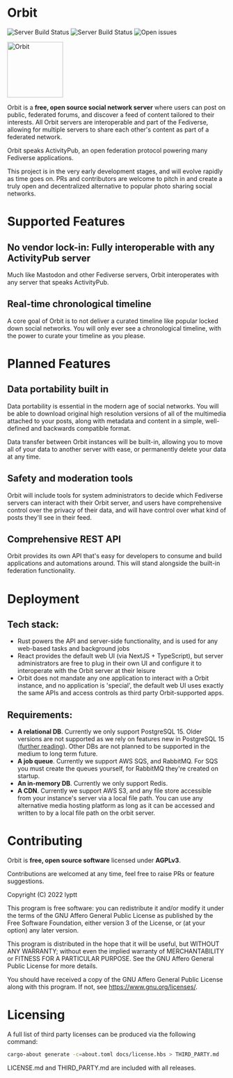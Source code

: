 # Orbit

![Server Build Status](https://img.shields.io/github/actions/workflow/status/lyptt/orbit/ci.yml?label=server%20build) ![Server Build Status](https://img.shields.io/github/actions/workflow/status/lyptt/orbit/ci-web.yml?label=ui%20build) ![Open issues](https://img.shields.io/github/issues-raw/lyptt/orbit?color=%2300cc00)

<img src="./public/static/images/logo.svg" width="128" alt="Orbit">

Orbit is a **free, open source social network server** where users can post on public, federated forums, and discover a feed of content tailored to their interests. All Orbit servers are interoperable and part of the Fediverse, allowing for multiple servers to share each other's content as part of a federated network.

Orbit speaks ActivityPub, an open federation protocol powering many Fediverse applications.

This project is in the very early development stages, and will evolve rapidly as time goes on. PRs and contributors are welcome to pitch in and create a truly open and decentralized alternative to popular photo sharing social networks.

# Supported Features

## No vendor lock-in: Fully interoperable with any ActivityPub server

Much like Mastodon and other Fediverse servers, Orbit interoperates with any server that speaks ActivityPub.

## Real-time chronological timeline

A core goal of Orbit is to not deliver a curated timeline like popular locked down social networks. You will only ever see a chronological timeline, with the power to curate your timeline as you please.

# Planned Features

## Data portability built in

Data portability is essential in the modern age of social networks. You will be able to download original high resolution versions of all of the multimedia attached to your posts, along with metadata and content in a simple, well-defined and backwards compatible format.

Data transfer between Orbit instances will be built-in, allowing you to move all of your data to another server with ease, or permanently delete your data at any time.

## Safety and moderation tools

Orbit will include tools for system administrators to decide which Fediverse servers can interact with their Orbit server, and users have comprehensive control over the privacy of their data, and will have control over what kind of posts they'll see in their feed.

## Comprehensive REST API

Orbit provides its own API that's easy for developers to consume and build applications and automations around. This will stand alongside the built-in federation functionality.

# Deployment

## Tech stack:

- Rust powers the API and server-side functionality, and is used for any web-based tasks and background jobs
- React provides the default web UI (via NextJS + TypeScript), but server administrators are free to plug in their own UI and configure it to interoperate with the Orbit server at their leisure
- Orbit does not mandate any one application to interact with a Orbit instance, and no application is 'special', the default web UI uses exactly the same APIs and access controls as third party Orbit-supported apps.

## Requirements:

- **A relational DB**. Currently we only support PostgreSQL 15. Older versions are not supported as we rely on features new in PostgreSQL 15 ([further reading](https://blog.rustprooflabs.com/2022/07/postgres-15-unique-improvement-with-null)). Other DBs are not planned to be supported in the medium to long term future.
- **A job queue**. Currently we support AWS SQS, and RabbitMQ. For SQS you must create the queues yourself, for RabbitMQ they're created on startup.
- **An in-memory DB**. Currently we only support Redis.
- **A CDN**. Currently we support AWS S3, and any file store accessible from your instance's server via a local file path. You can use any alternative media hosting platform as long as it can be accessed and written to by a local file path on the orbit server.

# Contributing

Orbit is **free, open source software** licensed under **AGPLv3**.

Contributions are welcomed at any time, feel free to raise PRs or feature suggestions.

Copyright (C) 2022 lyptt

This program is free software: you can redistribute it and/or modify it under the terms of the GNU Affero General Public License as published by the Free Software Foundation, either version 3 of the License, or (at your option) any later version.

This program is distributed in the hope that it will be useful, but WITHOUT ANY WARRANTY; without even the implied warranty of MERCHANTABILITY or FITNESS FOR A PARTICULAR PURPOSE. See the GNU Affero General Public License for more details.

You should have received a copy of the GNU Affero General Public License along with this program. If not, see https://www.gnu.org/licenses/.

# Licensing

A full list of third party licenses can be produced via the following command:

```bash
cargo-about generate -c=about.toml docs/license.hbs > THIRD_PARTY.md
```

LICENSE.md and THIRD_PARTY.md are included with all releases.
